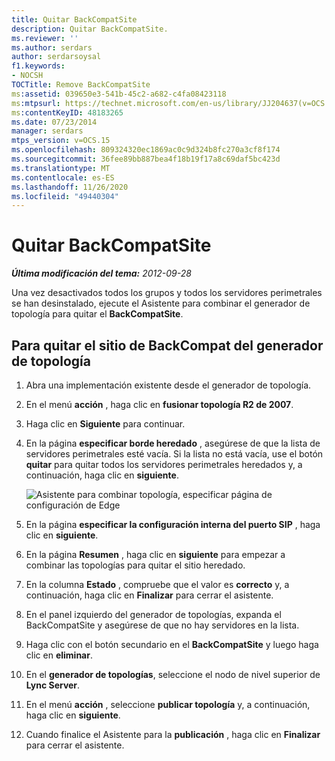 ```yaml
---
title: Quitar BackCompatSite
description: Quitar BackCompatSite.
ms.reviewer: ''
ms.author: serdars
author: serdarsoysal
f1.keywords:
- NOCSH
TOCTitle: Remove BackCompatSite
ms:assetid: 039650e3-541b-45c2-a682-c4fa08423118
ms:mtpsurl: https://technet.microsoft.com/en-us/library/JJ204637(v=OCS.15)
ms:contentKeyID: 48183265
ms.date: 07/23/2014
manager: serdars
mtps_version: v=OCS.15
ms.openlocfilehash: 809324320ec1869ac0c9d324b8fc270a3cf8f174
ms.sourcegitcommit: 36fee89bb887bea4f18b19f17a8c69daf5bc423d
ms.translationtype: MT
ms.contentlocale: es-ES
ms.lasthandoff: 11/26/2020
ms.locfileid: "49440304"
---
```

# <a name="remove-backcompatsite"></a>Quitar BackCompatSite

<div data-xmlns="http://www.w3.org/1999/xhtml">

<div class="topic" data-xmlns="http://www.w3.org/1999/xhtml" data-msxsl="urn:schemas-microsoft-com:xslt" data-cs="https://msdn.microsoft.com/">

<div data-asp="https://msdn2.microsoft.com/asp">



</div>

<div id="mainSection">

<div id="mainBody">

<span> </span>

_**Última modificación del tema:** 2012-09-28_

Una vez desactivados todos los grupos y todos los servidores perimetrales se han desinstalado, ejecute el Asistente para combinar el generador de topología para quitar el **BackCompatSite**.

<div>

## <a name="to-remove-backcompat-site-from-topology-builder"></a>Para quitar el sitio de BackCompat del generador de topología

1.  Abra una implementación existente desde el generador de topología.

2.  En el menú **acción** , haga clic en **fusionar topología R2 de 2007**.

3.  Haga clic en **Siguiente** para continuar.

4.  En la página **especificar borde heredado** , asegúrese de que la lista de servidores perimetrales esté vacía. Si la lista no está vacía, use el botón **quitar** para quitar todos los servidores perimetrales heredados y, a continuación, haga clic en **siguiente**.
    
    ![Asistente para combinar topología, especificar página de configuración de Edge](images/JJ204637.fb35a59a-711e-4259-b177-7311df1fed3c(OCS.15).jpg "Asistente para combinar topología, especificar página de configuración de Edge")  

5.  En la página **especificar la configuración interna del puerto SIP** , haga clic en **siguiente**.

6.  En la página **Resumen** , haga clic en **siguiente** para empezar a combinar las topologías para quitar el sitio heredado.

7.  En la columna **Estado** , compruebe que el valor es **correcto** y, a continuación, haga clic en **Finalizar** para cerrar el asistente.

8.  En el panel izquierdo del generador de topologías, expanda el BackCompatSite y asegúrese de que no hay servidores en la lista.

9.  Haga clic con el botón secundario en el **BackCompatSite** y luego haga clic en **eliminar**.

10. En el **generador de topologías**, seleccione el nodo de nivel superior de **Lync Server**.

11. En el menú **acción** , seleccione **publicar topología** y, a continuación, haga clic en **siguiente**.

12. Cuando finalice el Asistente para la **publicación** , haga clic en **Finalizar** para cerrar el asistente.

</div>

</div>

<span> </span>

</div>

</div>

</div>

